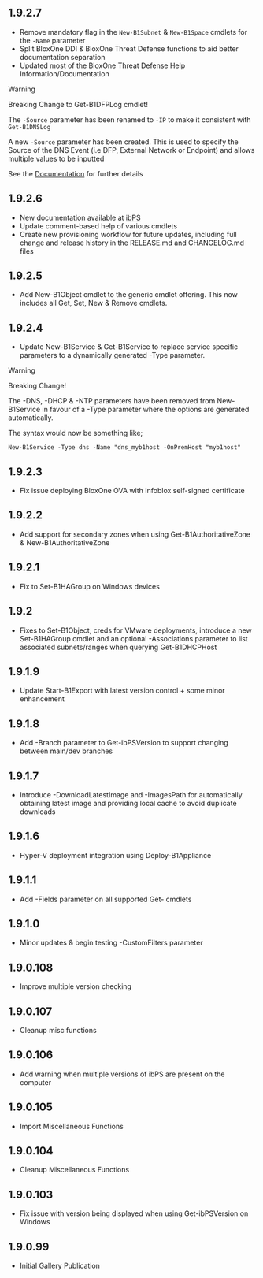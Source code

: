 ## 1.9.2.7
- Remove mandatory flag in the `New-B1Subnet` & `New-B1Space` cmdlets for the `-Name` parameter
- Split BloxOne DDI & BloxOne Threat Defense functions to aid better documentation separation
- Updated most of the BloxOne Threat Defense Help Information/Documentation
> [!WARNING]  
> Breaking Change to Get-B1DFPLog cmdlet!
>
> The `-Source` parameter has been renamed to `-IP` to make it consistent with `Get-B1DNSLog`
>
> A new `-Source` parameter has been created. This is used to specify the Source of the DNS Event (i.e DFP, External Network or Endpoint) and allows multiple values to be inputted
>
> See the <a href="https://ibps.readthedocs.io/en/dev/Functions/BloxOne%20DDI/Get-B1DFPLog/">Documentation</a> for further details

## 1.9.2.6
- New documentation available at <a href="https://ibps.readthedocs.io/">ibPS</a>
- Update comment-based help of various cmdlets
- Create new provisioning workflow for future updates, including full change and release history in the RELEASE.md and CHANGELOG.md files


## 1.9.2.5
- Add New-B1Object cmdlet to the generic cmdlet offering. This now includes all Get, Set, New & Remove cmdlets.


## 1.9.2.4
- Update New-B1Service & Get-B1Service to replace service specific parameters to a dynamically generated -Type parameter.

> [!WARNING]  
> Breaking Change!
>
> The -DNS, -DHCP & -NTP parameters have been removed from New-B1Service in favour of a -Type parameter where the options are generated automatically.
>
> The syntax would now be something like;
> 
> `New-B1Service -Type dns -Name "dns_myb1host -OnPremHost "myb1host"`


## 1.9.2.3
- Fix issue deploying BloxOne OVA with Infoblox self-signed certificate


## 1.9.2.2
- Add support for secondary zones when using Get-B1AuthoritativeZone & New-B1AuthoritativeZone


## 1.9.2.1
- Fix to Set-B1HAGroup on Windows devices


## 1.9.2
- Fixes to Set-B1Object, creds for VMware deployments, introduce a new Set-B1HAGroup cmdlet and an optional -Associations parameter to list associated subnets/ranges when querying Get-B1DHCPHost


## 1.9.1.9
- Update Start-B1Export with latest version control + some minor enhancement


## 1.9.1.8
- Add -Branch parameter to Get-ibPSVersion to support changing between main/dev branches


## 1.9.1.7
- Introduce -DownloadLatestImage and -ImagesPath for automatically obtaining latest image and providing local cache to avoid duplicate downloads


## 1.9.1.6
- Hyper-V deployment integration using Deploy-B1Appliance


## 1.9.1.1
- Add -Fields parameter on all supported Get- cmdlets


## 1.9.1.0
- Minor updates & begin testing -CustomFilters parameter


## 1.9.0.108
- Improve multiple version checking


## 1.9.0.107
- Cleanup misc functions


## 1.9.0.106
- Add warning when multiple versions of ibPS are present on the computer


## 1.9.0.105
- Import Miscellaneous Functions


## 1.9.0.104
- Cleanup Miscellaneous Functions


## 1.9.0.103
- Fix issue with version being displayed when using Get-ibPSVersion on Windows


## 1.9.0.99
- Initial Gallery Publication


